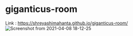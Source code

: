 # giganticus-room
Link : https://shreyashimahanta.github.io/giganticus-room/
![Screenshot from 2021-04-08 18-12-25](https://user-images.githubusercontent.com/53649054/114028626-52681000-9896-11eb-9573-a4ae507d6db3.png)
